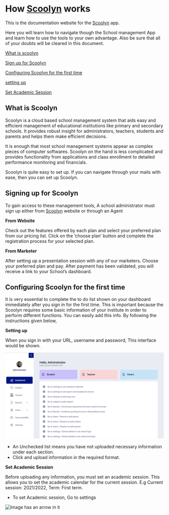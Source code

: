 # How [Scoolyn](https://scoolyn.com) works

This is the documentation website for the [Scoolyn](https://scoolyn.com) app. 

Here you will learn how to navigate though the School management App and learn how to use the tools to your own advantage. Also be sure that all of your doubts will be cleared in this document.

[What is scoolyn](#WhatisScoolyn)  

[Sign up for Scoolyn](#signingUpForScoolyn)

[Configuring Scoolyn for the first time](#ConfiguringScoolynforthefirsttime) 

[setting up](#Settingup)

[Set Academic Session](#SetAcademicSession)

 
<a name="WhatisScoolyn"> **What is Scoolyn** </a>
---


Scoolyn is a cloud based school management system that aids easy and efficient management of educational institutions like primary and secondary schools. It provides robust insight for administrators, teachers, students and parents and helps them make efficient decisions.
 
It is enough that most school management systems appear as complex pieces of computer softwares. Scoolyn on the hand is less complicated and provides functionality from applications and class enrollment to detailed performance monitoring and financials.
 
Scoolyn is quite easy to set up. If you can navigate through your mails with ease, then you can set up Scoolyn.


<a name="signingUpForScoolyn"> **Signing up for Scoolyn** </a>
---

To gain access to these management tools, A school administrator must sign up either from [Scoolyn](https://scoolyn.com) website or through an Agent

**From Website** 

Check out the features offered by each plan and select your preferred plan from our pricing list. Click on the ‘choose plan’ button and complete the registration process for your selected plan.

**From Marketer** 

After setting up a presentation session with any of our marketers. Choose your preferred plan and pay. After payment has been validated, you will receive a link to your School’s dashboard. 



<a name="ConfiguringScoolynforthefirsttime"> **Configuring Scoolyn for the first time** </a> 
---

It is very essential to complete the to do list shown on your dashboard immediately after you sign in for the first time. This is important because the Scoolyn requires some basic information of your institute in order to perform different functions. You can easily add this info. By following the instructions given below,

<a name="Settingup"> **Setting up** </a>

When you sign in with your URL, username and password, This interface would be shown.

![Image has a dashboard in it](https://github.com/digikraaft/docs.scoolyn.com/blob/emma/Scoonlyn%20Dashboard%20To-do%20list.png) 

- An Unchecked list means you have not uploaded necessary information under each section. 
- Click and upload information in the required format.


 <a name="SetAcademicSession"> **Set Academic Session** </a>

Before uploading any information, you must set an academic session. This allows you to set the academic calendar for the current session. E.g Current session: 2021/2022, Term: First term.



- To set Academic session, Go to settings 

![Image has an arrow in it]()

